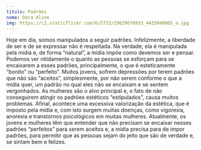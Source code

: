 ```yaml
---
titulo: Padrões
nome: Dara Aline
img: https://c2.staticflickr.com/6/5723/29629670933_4425040865_o.jpg
---
```


Hoje em dia, somos manipulados a seguir padrões. Infelizmente, a liberdade de ser e de se expressar não é respeitada. Na verdade, ela é manipulada pela mídia e, de forma “natural”, a mídia impõe como devemos ser e pensar. Podemos ver nitidamente o quanto as pessoas se esforçam para se encaixarem a esses padrões, principalmente, o que é esteticamente “bonito” ou “perfeito”.
Muitos jovens, sofrem depressões por terem padrões que não são “aceitos”, simplesmente, por não serem conforme o que a mídia quer, um padrão no qual eles não se encaixam e se sentem vergonhados.
As mulheres são o alvo principal e, o fato de não conseguirem atingir os padrões estéticos “estipulados”, causa muitos problemas. Afinal, acontece uma excessiva valorização da estética, que é imposto pela mídia e, com isto surgem muitas doenças, como vigorexia, anorexia e transtornos psicológicos em muitas mulheres.
Atualmente, os jovens e mulheres têm que entender que não precisam se encaixar nesses padrões “perfeitos” para serem aceitos e, a mídia precisa para de impor padrões, para permitir que as pessoas sejam do jeito que são de verdade e, se sintam bem e felizes.
 